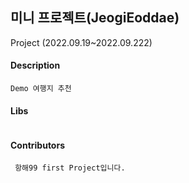 ## 미니 프로젝트(JeogiEoddae)
Project (2022.09.19~2022.09.222)

#### Description
 ```
 Demo 여행지 추천
 ```
 
 #### Libs
 ```

 ```

#### Contributors
```
 항해99 first Project입니다. 
```
